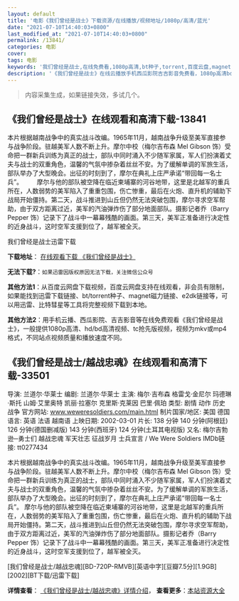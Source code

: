 ```yaml
---
layout: default
title: '电影《我们曾经是战士》下载资源/在线播放/视频地址/1080p/高清/蓝光'
date: "2021-07-10T14:40:03+0800"
last_modified_at: "2021-07-10T14:40:03+0800"
permalink: /13841/
categories: 电影
cover:
tags: 电影
keywords: '我们曾经是战士,在线免费看,1080p高清,bt种子,torrent,百度云盘,magnet,磁力链,迅雷下载资源'
description: '《我们曾经是战士》在线云播放手机西瓜影院吉吉影音免费看，1080p高清bd/hd未删减完整版和tc抢先枪版，mkv/mp4格式，附带bt/torrent种子、magnet/磁力链、百度云盘、网盘资源迅雷下载链接'
---
```


>内容采集生成，如果链接失效，多试几个。


## 《我们曾经是战士》在线观看和高清下载-13841

本片根据越南战争中的真实战斗改编。1965年11月，越南战争升级至美军直接参与战争阶段。驻越美军人数不断上升。摩尔中校（梅尔吉布森 Mel Gibson 饰）受命把一群新兵训练为真正的战士，部队中同时涌入不少随军家属，军人们扮演着丈夫与战士的双重角色，温馨的气氛中掺杂着丝丝不安。为了缓解单调的军旅生活，部队举办了大型晚会。出征的时刻到了，摩尔在典礼上庄严承诺“带回每一名士兵”。 　　摩尔与他的部队被空降在临近柬埔寨的河谷地带，这里是北越军的重兵所在，人数弱势的美军陷入了重重包围，伤亡惨重，最后在火炮、直升机的辅助下战局开始僵持。第二天，战斗推进到山丘但仍然无法突破包围，摩尔寻求空军帮助，由于双方距离过近，美军的汽油弹炸伤了部分地面部队。摄影记者乔（Barry Pepper 饰）记录下了战斗中一幕幕残酷的画面。第三天，美军正准备进行决定性的近身战斗，这时空军支援到位了，越军被全灭。


我们曾经是战士迅雷下载

**下载地址**： [在线观看下载 《我们曾经是战士》](https://www.993dy.com//vod-detail-id-14317.html) 


**无法下载?**：`如果迅雷因版权原因无法下载，关注微信公众号 `

**其他方法1**：从百度云网盘下载视频，百度云网盘支持在线观看，非会员有限制，如果能找到迅雷下载链接、bt/torrent种子、magnet磁力链接、e2dk链接等，可以用迅雷、比特彗星等工具将完整视频下载到本地。

**其他方法2**：用手机云播、西瓜影院、吉吉影音等在线免费观看《我们曾经是战士》，一般提供1080p高清、hd/bd高清视频、tc抢先版视频，视频为mkv或mp4格式，不同站点视频质量和播放速度不同。


## 《我们曾经是战士/越战忠魂》在线观看和高清下载-33501

导演: 兰道尔·华莱士 编剧: 兰道尔·华莱士 主演: 梅尔·吉布森 格雷戈·金尼尔 玛德琳·斯托 山姆·艾里奥特 凯丽·拉塞尔 克里斯·克莱因 巴里·佩珀 类型: 剧情 动作 历史 战争 官方网站: www.weweresoldiers.com/main.html 制片国家/地区: 美国 德国 语言: 英语 法语 越南语 上映日期: 2002-03-01 片长: 138 分钟 140 分钟(阿根廷) 126 分钟(德国删减版) 143 分钟(西班牙) 124 分钟(土耳其电视版) 又名: 梅尔吉勃逊─勇士们 越战忠魂 军天壮志 征战岁月 士兵宣言 / We Were Soldiers IMDb链接: tt0277434

本片根据越南战争中的真实战斗改编。1965年11月，越南战争升级至美军直接参与战争阶段。驻越美军人数不断上升。摩尔中校（梅尔吉布森 Mel Gibson 饰）受命把一群新兵训练为真正的战士，部队中同时涌入不少随军家属，军人们扮演着丈夫与战士的双重角色，温馨的气氛中掺杂着丝丝不安。为了缓解单调的军旅生活，部队举办了大型晚会。出征的时刻到了，摩尔在典礼上庄严承诺“带回每一名士兵”。 摩尔与他的部队被空降在临近柬埔寨的河谷地带，这里是北越军的重兵所在，人数弱势的美军陷入了重重包围，伤亡惨重，最后在火炮、直升机的辅助下战局开始僵持。第二天，战斗推进到山丘但仍然无法突破包围，摩尔寻求空军帮助，由于双方距离过近，美军的汽油弹炸伤了部分地面部队。摄影记者乔（Barry Pepper 饰）记录下了战斗中一幕幕残酷的画面。第三天，美军正准备进行决定性的近身战斗，这时空军支援到位了，越军被全灭。


[我们曾经是战士/越战忠魂][BD-720P-RMVB][英语中字][豆瓣7.5分][1.9GB][2002][BT下载/迅雷下载]

**详情查看**： [《我们曾经是战士/越战忠魂》详情介绍](/movie/33501/)， **查看更多**：[本站资源大全](/movie/t/all/)


